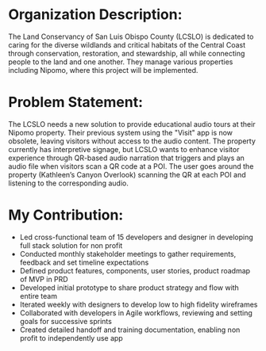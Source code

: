 # Organization Description:
The Land Conservancy of San Luis Obispo County (LCSLO) is dedicated to caring for the diverse wildlands and critical habitats of the Central Coast through conservation, restoration, and stewardship, all while connecting people to the land and one another. They manage various properties including Nipomo, where this project will be implemented.

# Problem Statement:
The LCSLO needs a new solution to provide educational audio tours at their Nipomo property. Their previous system using the "Visit" app is now obsolete, leaving visitors without access to the audio content. The property currently has interpretive signage, but LCSLO wants to enhance visitor experience through QR-based audio narration that triggers and plays an audio file when visitors scan a QR code at a POI. The user goes around the property (Kathleen’s Canyon Overlook) scanning the QR at each POI and listening to the corresponding audio.

# My Contribution:
- Led cross-functional team of 15 developers and designer in developing full stack solution for non profit
- Conducted monthly stakeholder meetings to gather requirements, feedback and set timeline expectations
- Defined product features, components, user stories, product roadmap of MVP in PRD
- Developed initial prototype to share product strategy and flow with entire team 
- Iterated weekly with designers to develop low to high fidelity wireframes 
- Collaborated with developers in Agile workflows, reviewing and setting goals for successive sprints
- Created detailed handoff and training documentation, enabling non profit to independently use app


